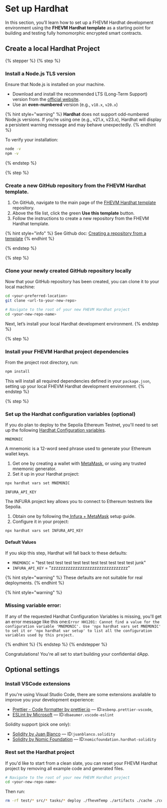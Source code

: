 # Set up Hardhat

In this section, you’ll learn how to set up a FHEVM Hardhat development environment using the **FHEVM Hardhat template** as a starting point for building and testing fully homomorphic encrypted smart contracts.

## Create a local Hardhat Project

{% stepper %}
{% step %}

### Install a Node.js TLS version

Ensure that Node.js is installed on your machine.

- Download and install the recommended LTS (Long-Term Support) version from the [official website](https://nodejs.org/en).
- Use an **even-numbered** version (e.g., `v18.x`, `v20.x`)

{% hint style="warning" %}
**Hardhat** does not support odd-numbered Node.js versions. If you’re using one (e.g., v21.x, v23.x), Hardhat will display a persistent warning message and may behave unexpectedly.
{% endhint %}

To verify your installation:

```sh
node -v
npm -v
```

{% endstep %}

{% step %}

### Create a new GitHub repository from the FHEVM Hardhat template.

1. On GitHub, navigate to the main page of the
   [FHEVM Hardhat template](https://github.com/zama-ai/fhevm-hardhat-template) repository.
2. Above the file list, click the green **Use this template** button.
3. Follow the instructions to create a new repository from the FHEVM Hardhat template.

{% hint style="info" %}
See Github doc: [Creating a repository from a template](https://docs.github.com/en/repositories/creating-and-managing-repositories/creating-a-repository-from-a-template#creating-a-repository-from-a-template)
{% endhint %} 

{% endstep %}

{% step %}

### Clone your newly created GitHub repository locally

Now that your GitHub repository has been created, you can clone it to your local machine:

```sh
cd <your-preferred-location>
git clone <url-to-your-new-repo>

# Navigate to the root of your new FHEVM Hardhat project
cd <your-new-repo-name>
```

Next, let’s install your local Hardhat development environment. {% endstep %}

{% step %}

### Install your FHEVM Hardhat project dependencies

From the project root directory, run:

```sh
npm install
```

This will install all required dependencies defined in your `package.json`, setting up your local FHEVM Hardhat development environment. 
{% endstep %}

{% step %}

### Set up the Hardhat configuration variables (optional)

If you do plan to deploy to the Sepolia Ethereum Testnet, you'll need to set up the following [Hardhat Configuration variables](https://hardhat.org/hardhat-runner/docs/guides/configuration-variables).

`MNEMONIC`

A mnemonic is a 12-word seed phrase used to generate your Ethereum wallet keys.

1. Get one by creating a wallet with [MetaMask](https://metamask.io/), or using any trusted mnemonic generator.
2. Set it up in your Hardhat project:

```sh
npx hardhat vars set MNEMONIC
```

`INFURA_API_KEY`

The INFURA project key allows you to connect to Ethereum testnets like Sepolia.

1. Obtain one by following the[ Infura + MetaMask](https://docs.metamask.io/services/get-started/infura/) setup guide.
2. Configure it in your project:

```sh
npx hardhat vars set INFURA_API_KEY
```

#### Default Values

If you skip this step, Hardhat will fall back to these defaults:

- `MNEMONIC` = "test test test test test test test test test test test junk"
- `INFURA_API_KEY` = "zzzzzzzzzzzzzzzzzzzzzzzzzzzzzzzz"

{% hint style="warning" %}
These defaults are not suitable for real deployments.
{% endhint %}

{% hint style="warning" %}

### Missing variable error:

If any of the requested Hardhat Configuration Variables is missing, you'll get an error message like this one:`Error HH1201: Cannot find a value for the configuration variable 'MNEMONIC'. Use 'npx hardhat vars set MNEMONIC' to set it or 'npx hardhat var setup' to list all the configuration variables used by this project.`

{% endhint %}
{% endstep %}
{% endstepper %}

Congratulations! You're all set to start building your confidential dApp.

## Optional settings

### Install VSCode extensions

If you're using Visual Studio Code, there are some extensions available to improve you your development experience:

- [Prettier - Code formatter by prettier.io](https://marketplace.visualstudio.com/items?itemName=esbenp.prettier-vscode) — ID:`esbenp.prettier-vscode`,
- [ESLint by Microsoft](https://marketplace.visualstudio.com/items?itemName=dbaeumer.vscode-eslint) — ID:`dbaeumer.vscode-eslint`

Solidity support (pick one only):

- [Solidity by Juan Blanco](https://marketplace.visualstudio.com/items?itemName=JuanBlanco.solidity) — ID:`juanblanco.solidity`
- [Solidity by Nomic Foundation](https://marketplace.visualstudio.com/items?itemName=NomicFoundation.hardhat-solidity) — ID:`nomicfoundation.hardhat-solidity`

### Rest set the Hardhat project

If you'd like to start from a clean slate, you can reset your FHEVM Hardhat project by removing all example code and generated files.

```sh
# Navigate to the root of your new FHEVM Hardhat project
cd <your-new-repo-name>
```

Then run:

```sh
rm -rf test/* src/* tasks/* deploy ./fhevmTemp ./artifacts ./cache ./coverage ./types ./coverage.json ./dist
```
